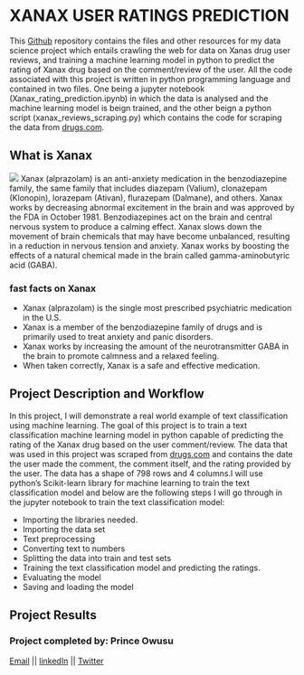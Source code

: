 # XANAX USER RATINGS PREDICTION
This [Github](https://github.com/prince381/xanax_ratings) repository contains the files and other resources for my data science
project which entails crawling the web for data on Xanas drug user reviews, and training a machine learning model in python to predict the
rating of Xanax drug based on the comment/review of the user. All the code associated with this project is written in python programming
language and contained in two files. One being a jupyter notebook (Xanax_rating_prediction.ipynb) in which the data is analysed and the
machine learning model is beign trained, and the other beign a python script (xanax_reviews_scraping.py) which contains the code for
scraping the data from [drugs.com](https://www.drugs.com/comments/alprazolam/xanax.html).

## What is Xanax
![](https://encrypted-tbn0.gstatic.com/images?q=tbn%3AANd9GcQUAtoY757Jj1HTunpqgwzhGOwYP7NVevR7tE3qg8Ap8CQLZJMI)
Xanax (alprazolam) is an anti-anxiety medication in the benzodiazepine family, the same family that includes diazepam (Valium), clonazepam
(Klonopin), lorazepam (Ativan), flurazepam (Dalmane), and others. Xanax works by decreasing abnormal excitement in the brain and was
approved by the FDA in October 1981. Benzodiazepines act on the brain and central nervous system to produce a calming effect.
Xanax slows down the movement of brain chemicals that may have become unbalanced, resulting in a reduction in nervous tension and anxiety.
Xanax works by boosting the effects of a natural chemical made in the brain called gamma-aminobutyric acid (GABA).
### fast facts on Xanax
* Xanax (alprazolam) is the single most prescribed psychiatric medication in the U.S.
* Xanax is a member of the benzodiazepine family of drugs and is primarily used to treat anxiety and panic disorders.
* Xanax works by increasing the amount of the neurotransmitter GABA in the brain to promote calmness and a relaxed feeling.
* When taken correctly, Xanax is a safe and effective medication.

## Project Description and Workflow
In this project, I will demonstrate a real world example of text classification using machine learning. The goal of this project is to
train a text classification machine learning model in python capable of predicting the rating of the Xanax drug based on the user
comment/review. The data that was used in this project was scraped from [drugs.com](https://www.drugs.com/comments/alprazolam/xanax.html) and contains the date the user made the comment, the comment itself, and the
rating provided by the user. The data has a shape of 798 rows and 4 columns.I will use python’s Scikit-learn library for machine
learning to train the text classification model and below are the following steps I will go through in the jupyter notebook to train the
text classification model:
* Importing the libraries needed.
* Importing the data set
* Text preprocessing
* Converting text to numbers
* Splitting the data into train and test sets
* Training the text classification model and predicting the ratings.
* Evaluating the  model
* Saving and loading the model

## Project Results


### Project completed by: Prince Owusu
[Email](powusu381@gmail.com) || [linkedIn](https://www.linkedin.com/in/prince-owusu-356914198?lipi=urn%3Ali%3Apage%3Ad_flagship3_profile_view_base_contact_details%3B2NYoXqMHQKOMp0yWSME5mQ%3D%3D) || [Twitter](https://twitter.com/iam_kwekhu)
